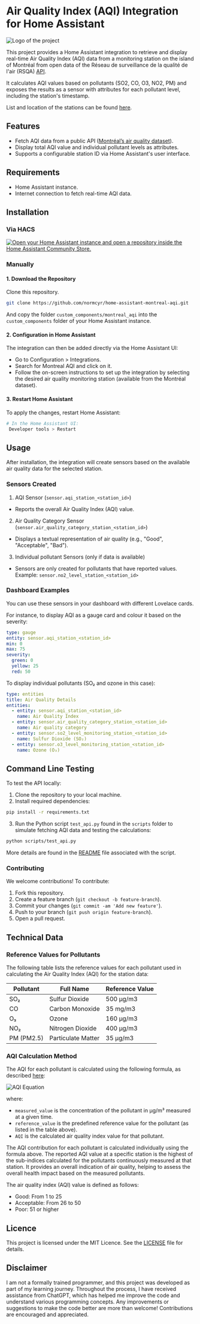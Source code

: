 # Air Quality Index (AQI) Integration for Home Assistant

![Logo of the project](docs/montreal_aqi_logo.png)

This project provides a Home Assistant integration to retrieve and display real-time Air Quality Index (AQI) data from a monitoring station on the island of Montréal from open data of the Réseau de surveillance de la qualité de l'air (RSQA) [API](https://donnees.montreal.ca/dataset/rsqa-indice-qualite-air/resource/a25fdea2-7e86-42ac-8301-ca77db3ff17e). 

It calculates AQI values based on pollutants (SO2, CO, O3, NO2, PM) and exposes the results as a sensor with attributes for each pollutant level, including the station's timestamp.

List and location of the stations can be found [here](https://donnees.montreal.ca/dataset/rsqa-liste-des-stations/resource/29db5545-89a4-4e4a-9e95-05aa6dc2fd80).

## Features

- Fetch AQI data from a public API ([Montréal’s air quality dataset](https://donnees.montreal.ca/dataset/rsqa-indice-qualite-air/resource/a25fdea2-7e86-42ac-8301-ca77db3ff17e)).
- Display total AQI value and individual pollutant levels as attributes.
- Supports a configurable station ID via Home Assistant's user interface.

## Requirements

- Home Assistant instance.
- Internet connection to fetch real-time AQI data.

## Installation

### Via HACS

[![Open your Home Assistant instance and open a repository inside the Home Assistant Community Store.](https://my.home-assistant.io/badges/hacs_repository.svg)](https://my.home-assistant.io/redirect/hacs_repository/?owner=Normcyr&repository=home-assistant-montreal-aqi&category=integration)

### Manually

#### 1. Download the Repository

Clone this repository.

```bash
git clone https://github.com/normcyr/home-assistant-montreal-aqi.git
```

And copy the folder `custom_components/montreal_aqi` into the `custom_components` folder of your Home Assistant instance.

#### 2. Configuration in Home Assistant

The integration can then be added directly via the Home Assistant UI:

- Go to Configuration > Integrations.
- Search for Montreal AQI and click on it.
- Follow the on-screen instructions to set up the integration by selecting the desired air quality monitoring station (available from the Montréal dataset).

#### 3. Restart Home Assistant

To apply the changes, restart Home Assistant:

```bash
# In the Home Assistant UI:
 Developer tools > Restart
```

## Usage

After installation, the integration will create sensors based on the available air quality data for the selected station.

### Sensors Created

1. AQI Sensor (`sensor.aqi_station_<station_id>`)
  
- Reports the overall Air Quality Index (AQI) value.

2. Air Quality Category Sensor (`sensor.air_quality_category_station_<station_id>`)

- Displays a textual representation of air quality (e.g., "Good", "Acceptable", "Bad").

3. Individual pollutant Sensors (only if data is available)

- Sensors are only created for pollutants that have reported values. Example: `sensor.no2_level_station_<station_id>`

### Dashboard Examples

You can use these sensors in your dashboard with different Lovelace cards. 

For instance, to display AQI as a gauge card and colour it based on the severity:

```yaml
type: gauge
entity: sensor.aqi_station_<station_id>
min: 0
max: 75
severity:
  green: 0
  yellow: 25
  red: 50
```

To display individual pollutants (SO₂ and ozone in this case):

```yaml
type: entities
title: Air Quality Details
entities:
  - entity: sensor.aqi_station_<station_id>
    name: Air Quality Index
  - entity: sensor.air_quality_category_station_<station_id>
    name: Air quality category
  - entity: sensor.so2_level_monitoring_station_<station_id>
    name: Sulfur Dioxide (SO₂)
  - entity: sensor.o3_level_monitoring_station_<station_id>
    name: Ozone (O₃)
```

## Command Line Testing

To test the API locally:

1. Clone the repository to your local machine.
2. Install required dependencies:

```bash
pip install -r requirements.txt
```

3. Run the Python script `test_api.py` found in the `scripts` folder to simulate fetching AQI data and testing the calculations:

```bash
python scripts/test_api.py
```

More details are found in the [README](scripts/README.md) file associated with the script.

### Contributing

We welcome contributions! To contribute:

1. Fork this repository.
2. Create a feature branch (`git checkout -b feature-branch`).
3. Commit your changes (`git commit -am 'Add new feature'`).
4. Push to your branch (`git push origin feature-branch`).
5. Open a pull request.

## Technical Data

### Reference Values for Pollutants

The following table lists the reference values for each pollutant used in calculating the Air Quality Index (AQI) for the station data:

| Pollutant     | Full Name               | Reference Value |
|---------------|-------------------------|-----------------|
| SO₂           | Sulfur Dioxide          | 500 µg/m3       |
| CO            | Carbon Monoxide         | 35 mg/m3        |
| O₃            | Ozone                   | 160 µg/m3       |
| NO₂           | Nitrogen Dioxide        | 400 µg/m3       |
| PM (PM2.5)    | Particulate Matter      | 35 µg/m3        |

### AQI Calculation Method

The AQI for each pollutant is calculated using the following formula, as described [here](https://donnees.montreal.ca/dataset/rsqa-indice-qualite-air#methodology):

![AQI Equation](docs/aqi_equation.png)

where:

- `measured_value` is the concentration of the pollutant in µg/m³ measured at a given time.
- `reference_value` is the predefined reference value for the pollutant (as listed in the table above).
- `AQI` is the calculated air quality index value for that pollutant.

The AQI contribution for each pollutant is calculated individually using the formula above. The reported AQI value at a specific station is the highest of the sub-indices calculated for the pollutants continuously measured at that station. It provides an overall indication of air quality, helping to assess the overall health impact based on the measured pollutants.

The air quality index (AQI) value is defined as follows:

- Good: From 1 to 25
- Acceptable: From 26 to 50
- Poor: 51 or higher

## Licence

This project is licensed under the MIT Licence. See the [LICENSE](LICENSE) file for details.

## Disclaimer

I am not a formally trained programmer, and this project was developed as part of my learning journey. Throughout the process, I have received assistance from ChatGPT, which has helped me improve the code and understand various programming concepts. Any improvements or suggestions to make the code better are more than welcome! Contributions are encouraged and appreciated.
